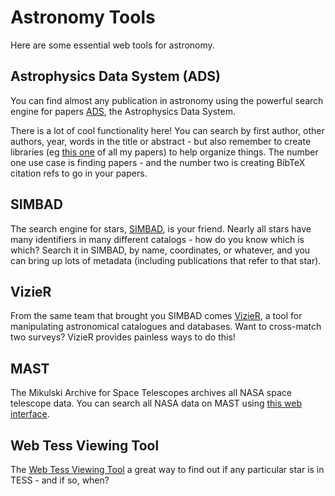 # Astronomy Tools

Here are some essential web tools for astronomy.

## Astrophysics Data System (ADS)

You can find almost any publication in astronomy using the powerful search engine for papers [ADS](https://ui.adsabs.harvard.edu/), the Astrophysics Data System. 

There is a lot of cool functionality here! You can search by first author, other authors, year, words in the title or abstract - but also remember to create libraries (eg [this one](https://ui.adsabs.harvard.edu/user/libraries/QX_wxPK-R1OegPl7lkqqzA) of all my papers) to help organize things. The number one use case is finding papers - and the number two is creating BibTeX citation refs to go in your papers.

## SIMBAD

The search engine for stars, [SIMBAD](http://simbad.u-strasbg.fr/simbad/), is your friend. Nearly all stars have many identifiers in many different catalogs - how do you know which is which? Search it in SIMBAD, by name, coordinates, or whatever, and you can bring up lots of metadata (including publications that refer to that star).

## VizieR

From the same team that brought you SIMBAD comes [VizieR](https://vizier.u-strasbg.fr/viz-bin/VizieR), a tool for manipulating astronomical catalogues and databases. Want to cross-match two surveys? VizieR provides painless ways to do this! 

## MAST

The Mikulski Archive for Space Telescopes archives all NASA space telescope data. You can search all NASA data on MAST using [this web interface](https://mast.stsci.edu/portal/Mashup/Clients/Mast/Portal.html).

## Web Tess Viewing Tool

The [Web Tess Viewing Tool](https://heasarc.gsfc.nasa.gov/cgi-bin/tess/webtess/wtv.py) a great way to find out if any particular star is in TESS - and if so, when?  